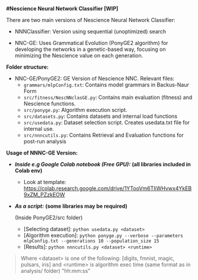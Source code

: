 **#Nescience Neural Network Classifier [WIP]**

There are two main versions of Nescience Neural Network Classifier:

+ NNNClassifier: Version using sequential (unoptimized) search

+ NNC-GE: Uses Grammatical Evolution (PonyGE2 algorithm) for developing the networks in a genetic-based way, focusing on minimizing the Nescience value on each generation.

**Folder structure:**

- NNC-GE/PonyGE2: GE Version of Nescience NNC. Relevant files:
    - `grammars/mlpConfig.txt`: Contains model grammars in Backus-Naur Form
    - `src/fitness/NescNNclasGE.py`: Contains main evaluation (fitness) and Nescience functions.
    - `src/ponyge.py`: Algorithm execution script.
    - `src/datasets.py`: Contains datasets and internal load functions
    - `src/usedata.py`: Dataset selection script. Creates usedata.txt file for internal use.
    - `src/nnncutils.py`: Contains Retrieval and Evaluation functions for post-run analysis

**Usage of NNNC-GE Version:**

- ***Inside e.g Google Colab notebook (Free GPU):*** **(all libraries included in Colab env)**
    - Look at template: https://colab.research.google.com/drive/1YTooVm6TIiWHvwx4YkEB9xZM_PZzkEOW

- ***As a script:*** **(some libraries may be required)**
    
    (Inside PonyGE2/src folder) 
    
    - [Selecting dataset]: `python usedata.py <dataset>`
    - [Algorithm execution]: `python ponyge.py --verbose --parameters mlpConfig.txt --generations 10 --population_size 15`
    - [Results]: `python nnncutils.py <dataset> <runtime>`


 >Where \<dataset\> is one of the following: [digits, fmnist, magic, pulsars, iris]
    and \<runtime\> is algorithm exec time (same format as in analysis/ folder) "hh:mm:ss"